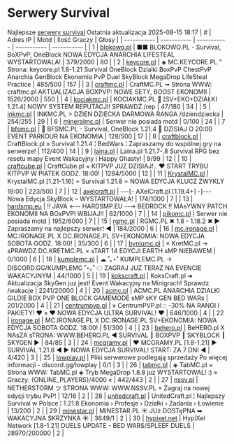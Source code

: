 
# Serwery Survival
Najlepsze [serwery survival](https://mcserwery.pl/serwery/minecraft/tryb/Survival)
Ostatnia aktualizacja 2025-08-15 18:17
| # | Adres IP | Motd | Ilość Graczy | Głosy |
| ----------- | ----------- | ----------- | ----------- | ----------- |
| 1 | 	[blokowo.pl](https://mcserwery.pl/serwery/minecraft/98/) | ■■ BLOKOWO.PL - Survival, BoXPvP, OneBlock NOWA EDYCJA ANARCHIA LIFESTEAL WYSTARTOWALA! | 379/2000 | 80 |
| 2 | 	[keycore.pl](https://mcserwery.pl/serwery/minecraft/252/) | ◈ MC.KEYCORE.PL " Strona: keycore.pl 1.8-1.21 Survival OneBlock Dzialki BoxPvP ChestPvP Anarchia GenBlock Ekonomia PvP Duel SkyBlock MegaDrop LifeSteal Practice | 485/500 | 157 |
| 3 | 	[craftmc.pl](https://mcserwery.pl/serwery/minecraft/87/) | CraftMC.PL ➟ Strona WWW: craftmc.pl AKTUALIZACJA BOXPVP: NOWE SETY, BOOST EKONOMII | 1526/2000 | 550 |
| 4 | 	[kociakmc.pl](https://mcserwery.pl/serwery/minecraft/213/) | KOCIAKMC.PL 🚀 [SV+EKO+DZIAŁKI 1.21.4] NOWY SYSTEM REPUTACJI! SPRAWDŹ /rep | 47/180 | 34 |
| 5 | 	[inkmc.pl](https://mcserwery.pl/serwery/minecraft/15/) | INKMC.PL > DZIEN DZIECKA DARMOWA RANGA /dziendziecka | 254/255 | 29 |
| 6 | 	[mineralmc.pl](https://mcserwery.pl/serwery/minecraft/603/) | Serwer nie posiada motd | 0/100 | 24 |
| 7 | 	[bfsmc.pl](https://mcserwery.pl/serwery/minecraft/2/) | 🔪 BFSMC.PL - Survival, OneBlock 1.21.4 🔪 DZISIAJ O 20:00 EVENT PARKOUR NA EKONOMIA | 128/500 | 17 |
| 8 | 	[craftblock.pl](https://mcserwery.pl/serwery/minecraft/280/) | CraftBlock.pl » Survival 1.21.4 ¦ BedWars ¦ Zapraszamy do wspólnej gry na serwerze! | 112/400 | 14 |
| 9 | 	[laina.pl](https://mcserwery.pl/serwery/minecraft/165/) | Laina.pl 1.21.7-.8 Survival RPG bez resetu mapy Event Wakacyjny i Happy Ghasty! | 9/99 | 12 |
| 10 | 	[craftcube.pl](https://mcserwery.pl/serwery/minecraft/196/) | CraftCube.pl × KITPVP JUZ DZISIAJ!.. ♥  START TRYBU KITPVP W PIATEK GODZ. 18:00! | 1284/5000 | 12 |
| 11 | 	[KrystalMC.pl](https://mcserwery.pl/serwery/minecraft/202/) | KrystalMC.pl [1.21-1.16] ⭐ Survival 1.21.8 ⭐ NOWA EDYCJA KLUCZ ZWYKLY 19:00 | 223/500 | 7 |
| 12 | 	[axelcraft.pl](https://mcserwery.pl/serwery/minecraft/223/) | ---[- AXelCraft.pl [1.19.4+] -]---  Nowa Edycja SkyBlock – WYSTARTOWAŁA!  | 174/1000 | 7 |
| 13 | 	[hardsmp.eu](https://mcserwery.pl/serwery/minecraft/621/) | !! JAVA ←-- HARDSMP.EU --→ BEDROCK !! MAѕYWNY PATCH EKONOMII NA BOхPVP! WBIJAJ!! | 62/1000 | 7 |
| 14 | 	[pikomc.pl](https://mcserwery.pl/serwery/minecraft/944/) | Serwer nie posiada motd | 1952/6000 | 7 |
| 15 | 	[rgmc.pl](https://mcserwery.pl/serwery/minecraft/34/) | RGMC.PL ✖ 1.8 - 1.18.2 ✖ ► Zapraszamy na najlepszy serwer! ◄ | 184/2000 | 6 |
| 16 | 	[mc.ironage.pl](https://mcserwery.pl/serwery/minecraft/275/) | MC.IRONAGE.PL X DC.IRONAGE.PL SV+EKONOMIA: NOWA EDYCJA SOBOTA GODZ. 18:00! | 35/300 | 6 |
| 17 | 	[byniumc.pl](https://mcserwery.pl/serwery/minecraft/157/) | × KretMC.pl → sPRAWDZ DC.KRETMC.PL  × sTART 14 EDYCJI EARTH sMP NIEBAWEM | 0/1000 | 6 |
| 18 | 	[kumplemc.pl](https://mcserwery.pl/serwery/minecraft/421/) | ☁ ˚｡⋆˚ KUMPLEMC.PL → DISCORD.GG/KUMPLEMC  ˚⋆｡˚ ☁  ZAGRAJ JUZ TERAZ NA EVENCIE WAKACYJNYM | 44/1000 | 5 |
| 19 | 	[kokscraft.pl](https://mcserwery.pl/serwery/minecraft/1/) | KoksCraft.pl ➜ Aktualizacja SkyGen juz jest! Event Wakacyjny na Minigrach! Sprawdz /wakacje | 2241/20000 | 4 |
| 20 | 	[acmc.pl](https://mcserwery.pl/serwery/minecraft/220/) |  ACMC.PL ANARCHIA DZIALKI GILDIE BOX PVP  ONE BLOCK GAMEMODE sMP sKY GEN BED WARs | 201/2000 | 4 |
| 21 | 	[centrumpvp.pl](https://mcserwery.pl/serwery/minecraft/332/) | » CentrumPVP.pl :: -30% NA RANGI I PAKIETY! ❤ » ❤ NOWA EDYCJA ULTRA SURVIVAL! ❤ | 646/1000 | 4 |
| 22 | 	[ironage.pl](https://mcserwery.pl/serwery/minecraft/741/) | MC.IRONAGE.PL X DC.IRONAGE.PL SV+EKONOMIA: NOWA EDYCJA SOBOTA GODZ. 18:00! | 51/300 | 4 |
| 23 | 	[behero.pl](https://mcserwery.pl/serwery/minecraft/117/) | BeHERO.pl X NAsZA sTRONA: WWW.BEHERO.PL  ◄ SURVIVAL ┃ BOXPVP ┃ SKYBLOCK ┃ SKYGEN ► | 84/85 | 3 |
| 24 | 	[mcgramy.pl](https://mcserwery.pl/serwery/minecraft/197/) | ❤ MCGRAMY.PL [1.8-1.21] ▶ SURVIVAL 1.21.8 ◀  ▶ NOWA EDYCJA SURVIVAL!  START: ZA 7 DNI ◀ | 4/420 | 3 |
| 25 | 	[lowplay.pl](https://mcserwery.pl/serwery/minecraft/378/) | Pliki serwerowe podlegają sprzedaży Po więcej informacji - discord.gg/lowplay | 0/1 | 3 |
| 26 | 	[tabmc.pl](https://mcserwery.pl/serwery/minecraft/3/) | ◈ TabMC.pl × Strona WWW: TabMC.pl  ◈ Tryb MegaDrop 1.8.8 juz WYSTARTOWAL! :) » Graczy: {ONLINE_PLAYERS}/4000 « | 442/443 | 2 |
| 27 | 	[nssv.pl](https://mcserwery.pl/serwery/minecraft/4/) | NETHERSTORM ツ STRONA WWW: WWW.NSSV.PL  × Zagraj na nowej edycji trybu PvP! | 12/16 | 2 |
| 28 | 	[unitedcraft.pl](https://mcserwery.pl/serwery/minecraft/11/) | UnitedCraft.pl ¦ Najlepszy Survival w Polsce ¦ 1.21.8 Ekonomia › Profesje › Działki › Zadania › Łowienie | 13/200 | 2 |
| 29 | 	[minestar.pl](https://mcserwery.pl/serwery/minecraft/23/) | MINESTAR.PL ☀ JUż DOSTęPNA ➡ WAKACYJNA SKRZYNKA ☀ | 3649/1 | 2 |
| 30 | 	[hypixel.net](https://mcserwery.pl/serwery/minecraft/33/) | HypiXel Network [1.8-1.21] DUELS UPDATE - BED WARS/SPLEEF DUELS | 28970/200000 | 2 |
